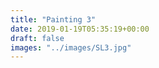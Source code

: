 ```yaml
---
title: "Painting 3"
date: 2019-01-19T05:35:19+00:00
draft: false
images: "../images/SL3.jpg"
---
```

